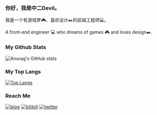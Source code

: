 ### 你好，我是中二Devil。

我是一个有游戏梦🎮、喜欢设计✒️的前端工程师💻。

A front-end engineer 💻 who dreams of games 🎮 and loves design✒️.


### My Github Stats

![Anurag's GitHub stats](https://github-readme-stats.vercel.app/api?username=z2devil&show_icons=true&bg_color=FFEFD6&title_color=0E5E6F&text_color=3A8891&icon_color=3A8891)


### My Top Langs

[![Top Langs](https://github-readme-stats.vercel.app/api/top-langs/?username=z2devil&layout=compact&locale=cn&theme=vue&show_icons=true&bg_color=FFEFD6&title_color=0E5E6F&text_color=3A8891&icon_color=3A8891)](https://github.com/anuraghazra/github-readme-stats)


### Reach Me

[![blog](https://img.shields.io/badge/-Blog-f15642)](https://z2devil.cn/) [![bilibili](https://img.shields.io/badge/-Bilibili-00a1d6)](https://space.bilibili.com/3284913) [![twitter](https://img.shields.io/twitter/url?label=twitter&style=social&url=http%3A%2F%2Ftwitter%2Fz2_devil)](https://twitter.com/z2_devil)



<!-- [![twitter](https://img.shields.io/twitter/url?label=twitter&style=social&url=http%3A%2F%2Ftwitter%2Fz2_devil)](https://twitter.com/z2_devil) -->

